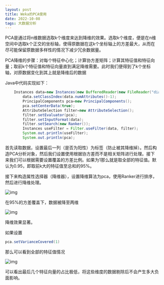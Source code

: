 ```yaml
---
layout: post
title: Weka的PCA使用
date: 2022-10-08
tags: 大数据分析
---
```


PCA是通过将n维数据选取k个维度来达到降维的效果。选取k个维度，便是在n维空间中选取k个正交的坐标轴，使得原数据在这k个坐标轴上的方差最大，从而在尽可能保留原数据多样性的情况下减少冗余数据量。

PCA降维的步骤：对每个特征中心化；计算协方差矩阵；计算其特征值和特征向量；取前k个特征值和特征向量直到满足降维需要。此时我们便得到了k个坐标轴，对原数据变化到其上就是降维后的数据

Java中代码实现如下：

```java
	Instances data=new Instances(new BufferedReader(new FileReader("diabetes.arff")));
        data.setClassIndex(data.numAttributes()-1);
        PrincipalComponents pca=new PrincipalComponents();
        pca.setCenterData(true);
        AttributeSelection filter=new AttributeSelection();
        filter.setEvaluator(pca);
        filter.setInputFormat(data);
        filter.setSearch(new Ranker());
        Instances useFilter = Filter.useFilter(data, filter);
        System.out.println(useFilter);
        System.out.println(pca);
```

首先读取数据，设置最后一列（是否为阳性）为标签（防止被其降维掉）。然后构造PCA分析对象，然后我们设置使用根据协方差而不是相关矩阵进行处理。接下来我们可以根据需要设置覆盖的方差比例。如果为1那么就是取全部的特征值。默认为0.95，即取前k大的特征值至总和的95%。

接下来构造属性选择器（降维器），设置降维算法为pca，使用Ranker进行排序，然后进行降维处理。

![img](https://newtank1.github.io/assets/images/clip_image001.png)

在95%的方差覆盖下，数据被降至两维

![img](https://newtank1.github.io/assets/images/clip_image002.png)

降维效果显著。

如果设置

```java
pca.setVarianceCovered(1)
```

那么可以看到全部的特征值情况

![img](https://newtank1.github.io/assets/images/clip_image003.png)

可以看出最后几个特征向量的占比极低，将这些维度的数据剔除后不会产生多大负面影响。

